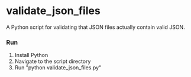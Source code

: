 # validate_json_files
A Python script for validating that JSON files actually contain valid JSON.

### Run

 1. Install Python
 2. Navigate to the script directory
 3. Run "python validate_json_files.py"
